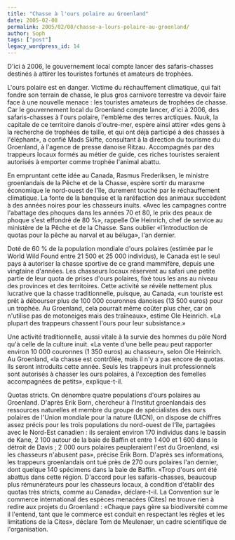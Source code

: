 ```yaml
---
title: "Chasse à l'ours polaire au Groenland"
date: 2005-02-08
permalink: 2005/02/08/chasse-a-lours-polaire-au-groenland/
author: Soph
tags: ["post"]
legacy_wordpress_id: 14
---
```


D'ici à 2006, le gouvernement local compte lancer des safaris-chasses destinés à attirer les touristes fortunés et amateurs de trophées.

<!-- excerpt -->

L'ours polaire est en danger. Victime du réchauffement climatique, qui fait fondre son terrain de chasse, le plus gros carnivore terrestre va devoir faire face à une nouvelle menace&nbsp;: les touristes amateurs de trophées de chasse. Car le gouvernement local du Groenland compte lancer, d'ici à 2006, des safaris-chasses à l'ours polaire, l'emblème des terres arctiques. Nuuk, la capitale de ce territoire danois d'outre-mer, espère ainsi attirer «des gens à la recherche de trophées de taille, et qui ont déjà participé à des chasses à l'éléphant», a confié Mads Skifte, consultant à la direction du tourisme du Groenland, à l'agence de presse danoise Ritzau. Accompagnés par des trappeurs locaux formés au métier de guide, ces riches touristes seraient autorisés à emporter comme trophée l'animal abattu.<br />

En empruntant cette idée au Canada, Rasmus Frederiksen, le ministre groenlandais de la Pêche et de la Chasse, espère sortir du marasme économique le nord-ouest de l'île, durement touché par le réchauffement climatique. La fonte de la banquise et la raréfaction des animaux succèdent à des années noires pour les chasseurs inuits. «Avec les campagnes contre l'abattage des phoques dans les années 70 et 80, le prix des peaux de phoque s'est effondré de 80 %», rappelle Ole Heinrich, chef de service au ministère de la Pêche et de la Chasse. Sans oublier «l'introduction de quotas pour la pêche au narval et au béluga», l'an dernier.<br />

Doté de 60 % de la population mondiale d'ours polaires (estimée par le World Wild Found entre 21 500 et 25 000 individus), le Canada est le seul pays à autoriser la chasse sportive de ce grand mammifère, depuis une vingtaine d'années. Les chasseurs locaux réservent au safari une petite partie de leur quota de prises d'ours polaires, fixé tous les ans au niveau des provinces et des territoires. Cette activité se révèle nettement plus lucrative que la chasse traditionnelle, puisque, au Canada, «un touriste est prêt à débourser plus de 100 000 couronnes danoises (13 500 euros) pour un trophée. Au Groenland, cela pourrait même coûter plus cher, car on n'utilise pas de motoneiges mais des traîneaux», estime Ole Heinrich. «La plupart des trappeurs chassent l'ours pour leur subsistance.»<br />

Une activité traditionnelle, aussi vitale à la survie des hommes du pôle Nord qu'à celle de la culture inuit. «La vente d'une belle peau peut rapporter environ 10 000 couronnes (1 350 euros) au chasseur», selon Ole Heinrich. Au Groenland, «la chasse est contrôlée, mais il n'y a pas encore de quotas. Ils seront introduits cette année. Seuls les trappeurs inuit professionnels sont autorisés à chasser les ours polaires, à l'exception des femelles accompagnées de petits», explique-t-il.<br />

Quotas stricts. On dénombre quatre populations d'ours polaires au Groenland. D'après Erik Born, chercheur à l'Institut groenlandais des ressources naturelles et membre du groupe de spécialistes des ours polaires de l'Union mondiale pour la nature (UICN), on dispose de chiffres assez précis pour les trois populations du nord-ouest de l'île, partagées avec le Nord-Est canadien&nbsp;: ils seraient environ 170 individus dans le bassin de Kane, 2 100 autour de la baie de Baffin et entre 1 400 et 1 600 dans le détroit de Davis&nbsp;; 2 000 ours polaires peupleraient l'est du Groenland, «si les chasseurs n'abusent pas», précise Erik Born. D'après ses informations, les trappeurs groenlandais ont tué près de 270 ours polaires l'an dernier, dont quelque 140 spécimens dans la baie de Baffin. «Trop d'ours ont été abattus dans cette région. D'accord pour les safaris-chasses, beaucoup plus rémunérateurs pour les chasseurs locaux, à condition d'établir des quotas très stricts, comme au Canada», déclare-t-il. La Convention sur le commerce international des espèces menacées (Cites) ne trouve rien à redire aux projets du Groenland&nbsp;: «Chaque pays gère sa biodiversité comme il l'entend, tant que le commerce est conduit en respectant les règles et les limitations de la Cites», déclare Tom de Meulenaer, un cadre scientifique de l'organisation.<br />
